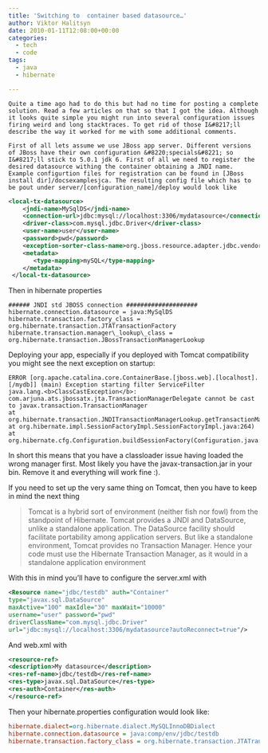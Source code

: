 ```yaml
---
title: 'Switching to  container based datasource…'
author: Viktor Halitsyn
date: 2010-01-11T12:08:00+00:00
categories:
  - tech
  - code
tags:
  - java
  - hibernate

---
```

    Quite a time ago had to do this but had no time for posting a complete solution. Read a few articles on that so that I got the idea. Although it looks quite simple you might run into several configuration issues firing weird and long stacktraces. To get rid of those I&#8217;ll describe the way it worked for me with some additional comments.
  
    First of all lets assume we use JBoss app server. Different versions of JBoss have their own configuration &#8220;specials&#8221; so I&#8217;ll stick to 5.0.1 jdk 6. First of all we need to register the desired datasource withing the container obtaining a JNDI name. Example configurtion files for registration can be found in [JBoss install dir]/docsexamplesjca. The resulting config file which has to be pout under server/[configuration_name]/deploy would look like

```xml
<local-tx-datasource>
    <jndi-name>MySqlDS</jndi-name>
    <connection-url>jdbc:mysql://localhost:3306/mydatasource</connection-url>
    <driver-class>com.mysql.jdbc.Driver</driver-class>
    <user-name>user</user-name>
    <password>pwd</password>
    <exception-sorter-class-name>org.jboss.resource.adapter.jdbc.vendor.MySQLExceptionSorter</exception-sorter-class-name>
    <metadata>
       <type-mapping>mySQL</type-mapping>
    </metadata>
 </local-tx-datasource>
```

Then in hibernate properties
  

```
###### JNDI std JBOSS connection ####################
hibernate.connection.datasource = java:MySqlDS  
hibernate.transaction.factory_class = org.hibernate.transaction.JTATransactionFactory
hibernate.transaction.manager\_lookup\_class = org.hibernate.transaction.JBossTransactionManagerLookup
```
Deploying your app, especially if you deployed with Tomcat compatibility you might see the next exception on startup:
  
```
ERROR [org.apache.catalina.core.ContainerBase.[jboss.web].[localhost].[/mydb]] (main) Exception starting filter ServiceFilter
java.lang.<b>ClassCastException</b>: com.arjuna.ats.jbossatx.jta.TransactionManagerDelegate cannot be cast to javax.transaction.TransactionManager
at org.hibernate.transaction.JNDITransactionManagerLookup.getTransactionManager(JNDITransactionManagerLookup.java:23)
at org.hibernate.impl.SessionFactoryImpl.SessionFactoryImpl.java:264)
at org.hibernate.cfg.Configuration.buildSessionFactory(Configuration.java:1055)
```
In short this means that you have a classloader issue having loaded the wrong manager first. Most likely you have the javax-transaction.jar in your bin. Remove it and everything will work fine :).


If you need to set up the very same thing on Tomcat, then you have to keep in mind the next thing
  
> Tomcat is a hybrid sort of environment (neither fish nor fowl) from the standpoint of Hibernate. Tomcat provides a JNDI and DataSource, unlike a standalone application. The DataSource facility should facilitate portability among application servers. But like a standalone environment, Tomcat provides no Transaction Manager. Hence your code must use the Hibernate Transaction Manager, as it would in a standalone application environment 

With this in mind you&#8217;ll have to configure the server.xml with
  

```xml
<Resource name="jdbc/testdb" auth="Container" 
type="javax.sql.DataSource"
maxActive="100" maxIdle="30" maxWait="10000"
username="user" password="pwd" 
driverClassName="com.mysql.jdbc.Driver"
url="jdbc:mysql://localhost:3306/mydatasource?autoReconnect=true"/>
```

And web.xml with
  

```xml
<resource-ref>
<description>My datasource</description>
<res-ref-name>jdbc/testdb</res-ref-name>
<res-type>javax.sql.DataSource</res-type>
<res-auth>Container</res-auth>
</resource-ref>
```

Then your hibernate.properties configuration would look like:
  
```ini
hibernate.dialect=org.hibernate.dialect.MySQLInnoDBDialect
hibernate.connection.datasource = java:comp/env/jdbc/testdb
hibernate.transaction.factory_class = org.hibernate.transaction.JTATransactionFactory
```